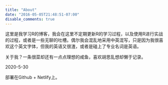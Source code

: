 ```yaml
---
title: "About"
date: "2016-05-05T21:48:51-07:00"
disable_comments: true
---
```


这里是我学习R的博客，我会在这里不定期更新R的学习过程，以及使用R进行实战的过程，或者是一些无聊的吐槽。偶尔我会混乱地采用中英混写，只是因为我很喜欢这个英文字体，但我的英语又很渣，或者是碰上了专业名词是英语。

关于我？一条很菜却还有一点点理想的咸鱼，喜欢胡思乱想却懒于记录。

2020-5-30

部署在Github + Netlify上。